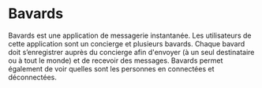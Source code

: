 # Bavards

Bavards est une application de messagerie instantanée. Les utilisateurs de cette application sont un concierge et plusieurs bavards. Chaque bavard doit s’enregistrer auprès du concierge afin d'envoyer (à un seul destinataire ou à tout le monde) et de recevoir des messages. Bavards permet également de voir quelles sont les personnes en connectées et déconnectées.
